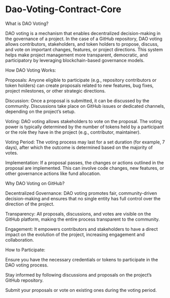 # Dao-Voting-Contract-Core
What is DAO Voting?

DAO voting is a mechanism that enables decentralized decision-making in the governance of a project. In the case of a GitHub repository, DAO voting allows contributors, stakeholders, and token holders to propose, discuss, and vote on important changes, features, or project directions. This system helps make project management more transparent, democratic, and participatory by leveraging blockchain-based governance models.

How DAO Voting Works:

Proposals: Anyone eligible to participate (e.g., repository contributors or token holders) can create proposals related to new features, bug fixes, project milestones, or other strategic directions.

Discussion: Once a proposal is submitted, it can be discussed by the community. Discussions take place on GitHub issues or dedicated channels, depending on the project’s setup.

Voting: DAO voting allows stakeholders to vote on the proposal. The voting power is typically determined by the number of tokens held by a participant or the role they have in the project (e.g., contributor, maintainer).

Voting Period: The voting process may last for a set duration (for example, 7 days), after which the outcome is determined based on the majority of votes.

Implementation: If a proposal passes, the changes or actions outlined in the proposal are implemented. This can involve code changes, new features, or other governance actions like fund allocation.

Why DAO Voting on GitHub?

Decentralized Governance: DAO voting promotes fair, community-driven decision-making and ensures that no single entity has full control over the direction of the project.

Transparency: All proposals, discussions, and votes are visible on the GitHub platform, making the entire process transparent to the community.

Engagement: It empowers contributors and stakeholders to have a direct impact on the evolution of the project, increasing engagement and collaboration.

How to Participate:

Ensure you have the necessary credentials or tokens to participate in the DAO voting process.

Stay informed by following discussions and proposals on the project’s GitHub repository.

Submit your proposals or vote on existing ones during the voting period.

